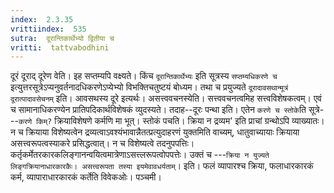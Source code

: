 ```yaml
---
index:  2.3.35
vrittiindex:  535
sutra:  दूरान्तिकार्थेभ्यो द्वितीया च
vritti:  tattvabodhini 
---
```


दूरं दूराद् दूरेण वेति। इह सप्तम्यपि वक्ष्यते। किंच `दूरान्तिकार्थेभ्यः` इति सूत्रस्य `सप्तम्यधिकरणे च` इत्युत्तरसूत्रेऽप्यनुवर्तनादधिकरणेऽप्येभ्यो विभक्तिचतुष्टयं बोध्यम। तथा च प्रयुज्यते `दूरादावसथान्मूत्रं दूरात्पादावसेचनम्` इति। आवसथस्य दूरे इत्यर्थः। असत्त्ववचनस्येति। सत्त्ववचनत्वमिह सत्त्वविशेषकत्वम्। एवं च सामानाधिकरण्येन प्रातिपदिकार्थविशेषकं व्युदस्यते। तदाह--दूरः पन्था इति। एतेन `करणे च स्तोके`ति सूत्रे---`करणे किम्?` क्रियाविशेषणे कर्मणि मा भूत्। स्तोकं पचति। क्रिया न द्रव्यम' इति प्राचां ग्रन्थोऽपि व्याख्यातः। न च क्रियाया विशेष्यत्वेन द्रव्यत्वाऽवश्यंभावान्नैतत्प्रत्युदाहरणं युक्तमिति वाच्यम्, धातुवाच्यायाः क्रियाया असत्त्वरूपत्वस्याकरे प्रसिद्धत्वात्। न च विशेष्यत्वे तदनुपपत्तिः। कर्तृकर्मेतरकारकलिङ्गानन्वयित्वमात्रेणाऽसत्त्लरूपत्वोपपत्तेः। उक्तं च ---`क्रिया न युज्यते लिङ्गक्रियानाधारकारकैः। असत्त्वरूपता तस्या इयमेवावधर्यताम्`। इति। फलं व्यापारश्च क्रिया, फलाधारकारकं कर्म, व्यापाराधारकारकं कर्तेति विवेकओः। पञ्चमी।

